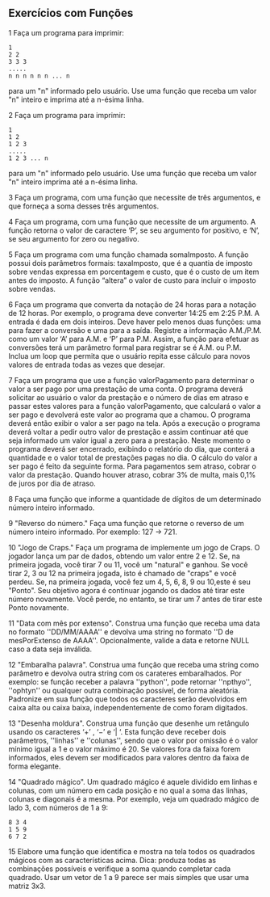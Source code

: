 ## Exercícios com Funções

1 Faça um programa para imprimir:
```
1
2 2
3 3 3
.....
n n n n n n ... n
```
para um "n" informado pelo usuário. Use uma função que receba um valor "n" inteiro e imprima até a n-ésima linha.

2 Faça um programa para imprimir:
```
1
1 2
1 2 3
.....
1 2 3 ... n
```
para um "n" informado pelo usuário. Use uma função que receba um valor "n" inteiro imprima até a n-ésima linha.

3 Faça um programa, com uma função que necessite de três argumentos, e que forneça a soma desses três argumentos.

4 Faça um programa, com uma função que necessite de um argumento. A função retorna o valor de caractere ‘P’, se seu argumento for positivo, e ‘N’, se seu argumento for zero ou negativo.

5 Faça um programa com uma função chamada somaImposto. A função possui dois parâmetros formais: taxaImposto, que é a quantia de imposto sobre vendas expressa em porcentagem e custo, que é o custo de um item antes do imposto. A função “altera” o valor de custo para incluir o imposto sobre vendas.

6 Faça um programa que converta da notação de 24 horas para a notação de 12 horas. Por exemplo, o programa deve converter 14:25 em 2:25 P.M. A entrada é dada em dois inteiros. Deve haver pelo menos duas funções: uma para fazer a conversão e uma para a saída. Registre a informação A.M./P.M. como um valor ‘A’ para A.M. e ‘P’ para P.M. Assim, a função para efetuar as conversões terá um parâmetro formal para registrar se é A.M. ou P.M. Inclua um loop que permita que o usuário repita esse cálculo para novos valores de entrada todas as vezes que desejar.

7 Faça um programa que use a função valorPagamento para determinar o valor a ser pago por uma prestação de uma conta. O programa deverá solicitar ao usuário o valor da prestação e o número de dias em atraso e passar estes valores para a função valorPagamento, que calculará o valor a ser pago e devolverá este valor ao programa que a chamou. O programa deverá então exibir o valor a ser pago na tela. Após a execução o programa deverá voltar a pedir outro valor de prestação e assim continuar até que seja informado um valor igual a zero para a prestação. Neste momento o programa deverá ser encerrado, exibindo o relatório do dia, que conterá a quantidade e o valor total de prestações pagas no dia. O cálculo do valor a ser pago é feito da seguinte forma. Para pagamentos sem atraso, cobrar o valor da prestação. Quando houver atraso, cobrar 3% de multa, mais 0,1% de juros por dia de atraso.

8 Faça uma função que informe a quantidade de dígitos de um determinado número inteiro informado.

9 "Reverso do número." Faça uma função que retorne o reverso de um número inteiro informado. Por exemplo: 127 -> 721.

10 "Jogo de Craps." Faça um programa de implemente um jogo de Craps. O jogador lança um par de dados, obtendo um valor entre 2 e 12. Se, na primeira jogada, você tirar 7 ou 11, você um "natural" e ganhou. Se você tirar 2, 3 ou 12 na primeira jogada, isto é chamado de "craps" e você perdeu. Se, na primeira jogada, você fez um 4, 5, 6, 8, 9 ou 10,este é seu "Ponto". Seu objetivo agora é continuar jogando os dados até tirar este número novamente. Você perde, no entanto, se tirar um 7 antes de tirar este Ponto novamente.

11 "Data com mês por extenso". Construa uma função que receba uma data no formato ''DD/MM/AAAA'' e devolva uma string no formato ''D de mesPorExtenso de AAAA''. Opcionalmente, valide a data e retorne NULL caso a data seja inválida.

12 "Embaralha palavra". Construa uma função que receba uma string como parâmetro e devolva outra string com os carateres embaralhados. Por exemplo: se função receber a palavra ''python'', pode retornar ''npthyo'', ''ophtyn'' ou qualquer outra combinação possível, de forma aleatória. Padronize em sua função que todos os caracteres serão devolvidos em caixa alta ou caixa baixa, independentemente de como foram digitados.

13 "Desenha moldura". Construa uma função que desenhe um retângulo usando os caracteres ‘+’ , ‘−’ e ‘| ‘. Esta função deve receber dois parâmetros, ''linhas'' e ''colunas'', sendo que o valor por omissão é o valor mínimo igual a 1 e o valor máximo é 20. Se valores fora da faixa forem informados, eles devem ser modificados para valores dentro da faixa de forma elegante.

14 "Quadrado mágico". Um quadrado mágico é aquele dividido em linhas e colunas, com um número em cada posição e no qual a soma das linhas, colunas e diagonais é a mesma. Por exemplo, veja um quadrado mágico de lado 3, com números de 1 a 9:
```
8 3 4
1 5 9
6 7 2
```

15 Elabore uma função que identifica e mostra na tela todos os quadrados mágicos com as características acima. Dica: produza todas as combinações possíveis e verifique a soma quando completar cada quadrado. Usar um vetor de 1 a 9 parece ser mais simples que usar uma matriz 3x3.


